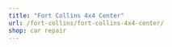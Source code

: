 ```yaml
---
title: "Fort Collins 4x4 Center"
url: /fort-collins/fort-collins-4x4-center/
shop: car repair
---
```

